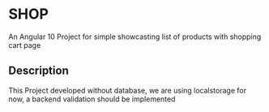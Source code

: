 # SHOP

An Angular 10 Project for simple showcasting list of products with shopping cart page

## Description

This Project developed without database, we are using localstorage for now, a backend validation should be implemented
